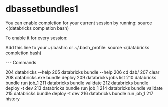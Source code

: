 # dbassetbundles1

You can enable completion for your current session by running:
source <(databricks completion bash)

To enable it for every session:

Add this line to your ~/.bashrc or ~/.bash_profile:
source <(databricks completion bash)

--- Commands

  204  databricks --help
  205  databricks bundle --help
  206  cd dab/
  207  clear
  208  databricks.exe bundle deploy
  209  databricks jobs list
  210  databricks bundle run job_1
  211  databricks bundle validate
  212  databricks bundle deploy -t dev
  213  databricks bundle run job_1
  214  databricks bundle validate
  215  databricks bundle deploy -t dev
  216  databricks bundle run job_1
  217  history
